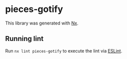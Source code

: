 # pieces-gotify

This library was generated with [Nx](https://nx.dev).

## Running lint

Run `nx lint pieces-gotify` to execute the lint via [ESLint](https://eslint.org/).
